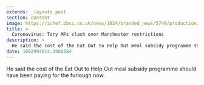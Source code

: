 ```yaml
--- 
extends: _layouts.post 
section: content 
image: https://ichef.bbci.co.uk/news/1024/branded_news/5749/production/_114954322_mediaitem114954321.jpg 
title: > 
  Coronavirus: Tory MPs clash over Manchester restrictions 
description: > 
  He said the cost of the Eat Out to Help Out meal subsidy programme should have been paying for the furlough now. 
date: 1602994614.3088584 
--- 
```

He said the cost of the Eat Out to Help Out meal subsidy programme should have been paying for the furlough now.